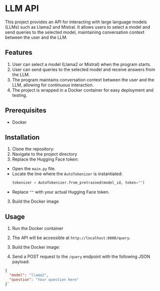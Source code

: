 # LLM API

This project provides an API for interacting with large language models (LLMs) such as Llama2 and Mistral. It allows users to select a model and send queries to the selected model, maintaining conversation context between the user and the LLM.

## Features

1. User can select a model (Llama2 or Mistral) when the program starts.
2. User can send queries to the selected model and receive answers from the LLM.
3. The program maintains conversation context between the user and the LLM, allowing for continuous interaction.
4. The project is wrapped in a Docker container for easy deployment and testing.

## Prerequisites

- Docker

## Installation

1. Clone the repository:
2. Navigate to the project directory
3. Replace the Hugging Face token:
- Open the `main.py` file.
- Locate the line where the `AutoTokenizer` is instantiated:
  ```python
  tokenizer = AutoTokenizer.from_pretrained(model_id, token="")
  ```
- Replace `""` with your actual Hugging Face token.
3. Build the Docker image

## Usage

1. Run the Docker container

2. The API will be accessible at `http://localhost:8000/query`.

3. Build the Docker image:


4. Send a POST request to the `/query` endpoint with the following JSON payload:

```json
{
  "model": "llama2",
  "question": "Your question here"
}`